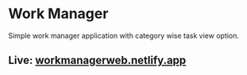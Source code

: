 # Work Manager
Simple work manager application with category wise task view option.
## Live: [workmanagerweb.netlify.app](https://workmanagerweb.netlify.app)
